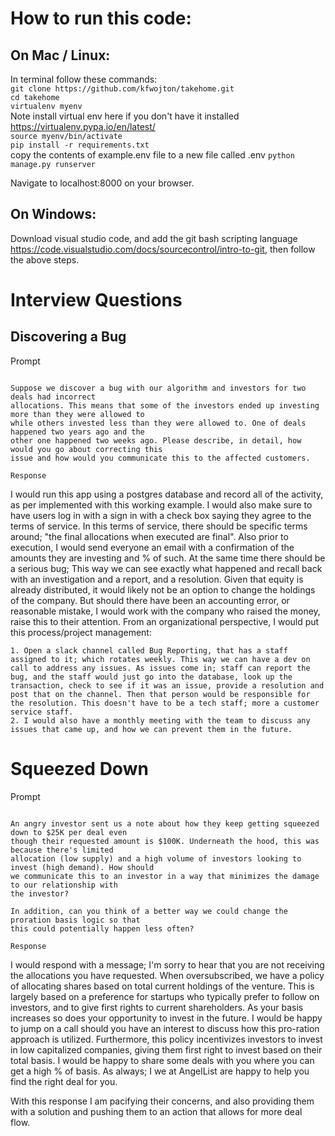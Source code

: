 # How to run this code: 

## On Mac / Linux: 

In terminal follow these commands: <br> 
`git clone https://github.com/kfwojton/takehome.git`  <br>
`cd takehome` <br>
`virtualenv myenv`<br> 
Note install virtual env here if you don't have it installed https://virtualenv.pypa.io/en/latest/<br>
`source myenv/bin/activate` <br>
`pip install -r requirements.txt`<br> 
copy the contents of example.env file to a new file called .env
`python manage.py runserver` <br>

Navigate to localhost:8000 on your browser. 

## On Windows: 

Download visual studio code, and add the git bash scripting language https://code.visualstudio.com/docs/sourcecontrol/intro-to-git, then follow the above steps. 


# Interview Questions 

## Discovering a Bug 

Prompt
~~~~~~

Suppose we discover a bug with our algorithm and investors for two deals had incorrect
allocations. This means that some of the investors ended up investing more than they were allowed to
while others invested less than they were allowed to. One of deals happened two years ago and the
other one happened two weeks ago. Please describe, in detail, how would you go about correcting this
issue and how would you communicate this to the affected customers.

Response
~~~~~~~~


I would run this app using a postgres database and record all of the activity, as per implemented with this working example. I would also make sure to have users log in with a sign in with a check box saying they agree to the terms of service. In this terms of service, there should be specific terms around; "the final allocations when executed are final". Also prior to execution, I would send everyone an email with a confirmation of the amounts they are investing and % of such. At the same time there should be a serious bug; This way we can see exactly what happened and recall back with an investigation and a report, and a resolution. Given that equity is already distributed, it would likely not be an option to change the holdings of the company. But should there have been an accounting error, or reasonable mistake, I would work with the company who raised the money, raise this to their attention. From an organizational perspective, I would put this process/project management:

    1. Open a slack channel called Bug Reporting, that has a staff assigned to it; which rotates weekly. This way we can have a dev on call to address any issues. As issues come in; staff can report the bug, and the staff would just go into the database, look up the transaction, check to see if it was an issue, provide a resolution and post that on the channel. Then that person would be responsible for the resolution. This doesn't have to be a tech staff; more a customer service staff.
    2. I would also have a monthly meeting with the team to discuss any issues that came up, and how we can prevent them in the future.

# Squeezed Down 
Prompt
~~~~~~

An angry investor sent us a note about how they keep getting squeezed down to $25K per deal even
though their requested amount is $100K. Underneath the hood, this was because there's limited
allocation (low supply) and a high volume of investors looking to invest (high demand). How should
we communicate this to an investor in a way that minimizes the damage to our relationship with
the investor?

In addition, can you think of a better way we could change the proration basis logic so that
this could potentially happen less often?

Response
~~~~~~~~

I would respond with a message; I'm sorry to hear that you are not receiving the allocations
you have requested. When oversubscribed, we have a policy of allocating shares based on total 
current holdings of the venture. This is largely based on a preference for startups who typically
prefer to follow on investors, and to give first rights to current shareholders. As your basis increases
so does your opportunity to invest in the future. I would be happy to jump on a call should you have 
an interest to discuss how this pro-ration approach is utilized. Furthermore, this policy 
incentivizes investors to invest in low capitalized companies, giving them first right to
invest based on their total basis. I would be happy to share some deals with you where you
can get a high % of basis. As always; I we at AngelList are happy to help you find the right deal for you.

With this response I am pacifying their concerns, and also providing them with a solution and pushing them 
to an action that allows for more deal flow. 
